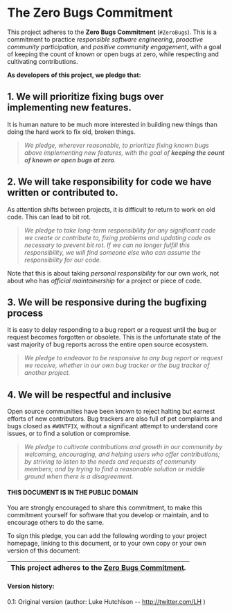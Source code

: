 
# The Zero Bugs Commitment

This project adheres to the **Zero Bugs Commitment** (`#ZeroBugs`).
This is a commitment to practice *responsible software engineering*,
*proactive community participation*, and *positive community engagement*,
with a goal of keeping the count of known or open bugs at zero, while
respecting and cultivating contributions.

**As developers of this project, we pledge that:**

## 1. We will prioritize fixing bugs over implementing new features.

It is human nature to be much more interested in building new things than doing
the hard work to fix old, broken things.

> *We pledge, wherever reasonable, to prioritize fixing known bugs above
implementing new features, with the goal of **keeping the count of known or
open bugs at zero**.*


## 2. We will take responsibility for code we have written or contributed to.

As attention shifts between projects, it is difficult to return to work on old
code. This can lead to bit rot.

> *We pledge to take long-term responsibility for any significant code we
create or contribute to, fixing problems and updating code as necessary to
prevent bit rot. If we can no longer fulfill this responsibility, we will
find someone else who can assume the responsibility for our code.*

Note that this is about taking *personal responsibility* for our own work, not
about who has *official maintainership* for a project or piece of code.

## 3. We will be responsive during the bugfixing process

It is easy to delay responding to a bug report or a request until the bug or
request becomes forgotten or obsolete. This is the unfortunate state of the vast
majority of bug reports across the entire open source ecosystem. 

> *We pledge to endeavor to be responsive to any bug report or request we
receive, whether in our own bug tracker or the bug tracker of another
project.*

## 4. We will be respectful and inclusive

Open source communities have been known to reject halting but earnest efforts
of new contributors. Bug trackers are also full of pet complaints and bugs
closed as `#WONTFIX`, without a significant attempt to understand core issues,
or to find a solution or compromise.

> *We pledge to cultivate contributions and growth in our community by
welcoming, encouraging, and helping users who offer contributions;
by striving to listen to the needs and requests of community members;
and by trying to find a reasonable solution or middle ground when there is
a disagreement.*

#### THIS DOCUMENT IS IN THE PUBLIC DOMAIN

You are strongly encouraged to share this commitment, to make this commitment
yourself for software that you develop or maintain, and to encourage others to
do the same.

To sign this pledge, you can add the following wording to your project homepage,
linking to this document, or to your own copy or your own version of this
document:

| **This project adheres to the [Zero Bugs Commitment](https://github.com/classgraph/classgraph/blob/master/Zero-Bugs-Commitment.md).** |
|-----------------------------|

#### Version history:

0.1: Original version (author: Luke Hutchison -- http://twitter.com/LH )

